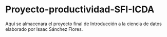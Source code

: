 # Proyecto-productividad-SFI-ICDA
Aquí se almacenara el proyecto final de Introducción a la ciencia de datos elaborado por Isaac Sánchez Flores.
